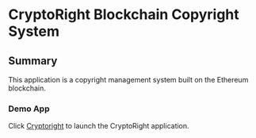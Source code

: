 # CryptoRight Blockchain Copyright System

## Summary

This application is a copyright management system built on the Ethereum blockchain.

### Demo App

Click [Cryptoright](http://localhost:8000/#) to launch the CryptoRight application.

